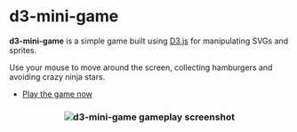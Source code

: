 # d3-mini-game

**d3-mini-game** is a simple game built using [D3.js] for manipulating SVGs and sprites.

Use your mouse to move around the screen, collecting hamburgers and avoiding crazy ninja stars.

* [Play the game now]

<h3 align="center">
  <img src="https://dl.dropboxusercontent.com/s/iqmv5pevflhnl4f/d3_mini_game_01.png?dl=0" alt="d3-mini-game gameplay screenshot" />
</h3>

<!---
Link References
-->

[D3.js]:https://d3js.org/
[Play the game now]:https://d3-mini-game.herokuapp.com/
